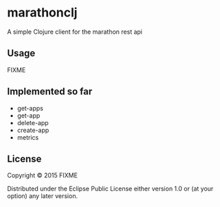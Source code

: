 # marathonclj

A simple Clojure client for the marathon rest api

## Usage

FIXME

## Implemented so far

+ get-apps
+ get-app
+ delete-app
+ create-app
+ metrics

## License

Copyright © 2015 FIXME

Distributed under the Eclipse Public License either version 1.0 or (at
your option) any later version.
